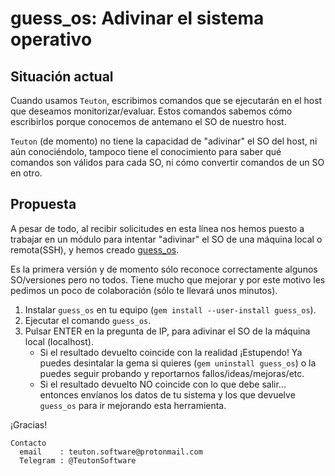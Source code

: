 
# guess_os: Adivinar el sistema operativo

## Situación actual

Cuando usamos `Teuton`, escribimos comandos que se ejecutarán en el host que deseamos monitorizar/evaluar. Estos comandos sabemos cómo escribirlos porque conocemos de antemano el SO de nuestro host.

`Teuton` (de momento) no tiene la capacidad de "adivinar" el SO del host, ni aún conociéndolo, tampoco tiene el conocimiento para saber qué comandos son válidos para cada SO, ni cómo convertir comandos de un SO en otro.

## Propuesta

A pesar de todo, al recibir solicitudes en esta línea nos hemos puesto a trabajar en un módulo para intentar "adivinar" el SO de una máquina local o remota(SSH), y hemos creado [guess_os](https://rubygems.org/gems/guess_os).

Es la primera versión y de momento sólo reconoce correctamente algunos SO/versiones pero no todos. Tiene mucho que mejorar y por este motivo les pedimos un poco de colaboración (sólo te llevará unos minutos).

1. Instalar `guess_os` en tu equipo (`gem install --user-install guess_os`).
2. Ejecutar el comando `guess_os`.
3. Pulsar ENTER en la pregunta de IP, para adivinar el SO de la máquina local (localhost).
    * Si el resultado devuelto coincide con la realidad ¡Estupendo! Ya puedes desintalar la gema si quieres (`gem uninstall guess_os`) o la puedes seguir probando y reportarnos fallos/ideas/mejoras/etc.
    * Si el resultado devuelto NO coincide con lo que debe salir... entonces envíanos los datos de tu sistema y los que devuelve `guess_os` para ir mejorando esta herramienta.

¡Gracias!

```
Contacto
  email    : teuton.software@protonmail.com
  Telegram : @TeutonSoftware
```

